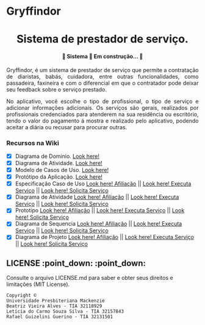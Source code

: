 # Gryffindor
<h1 align="center"> Sistema de prestador de serviço. </h1>

<h4 align="center"> 
	🚧  Sistema 🚀 Em construção...  🚧
</h4>

<p align="justify"> Gryffindor, é um sistema de prestador de serviço que permite a contratação de diaristas, babás, cuidadora, entre outras funcionalidades, como passadeira, faxineira e com o diferencial em que o contratador pode deixar seu feedback sobre o serviço prestado.</p>
<p align="justify"> No aplicativo, você escolhe o tipo de profissional, o tipo de serviço e adicionar informações adicionais. Os serviços são gerais, realizados por profissionais credenciados para atenderem na sua residência ou escritório, tendo o valor do pagamento á mostra e realizado pelo aplicativo, podendo aceitar a diária ou recusar para procurar outras. </p>

### Recursos na Wiki

- [x] Diagrama de Dominio. [Look here!](https://github.com/trizalves/Gryffindor/wiki/Diagrama-de-Dom%C3%ADnio)
- [x] Diagrama de Atividade. [Look here!](https://github.com/trizalves/Gryffindor/wiki/Diagrama-de-Atividade:-Gryffindor)
- [x] Modelo de Casos de Uso. [Look here!](https://github.com/trizalves/Gryffindor/wiki/Diagrama-Caso-de-Uso)
- [x] Protótipo da Aplicação. [Look here!](https://github.com/trizalves/Gryffindor/wiki/Prot%C3%B3tipo---Gryffindor)
- [x] Especificação Caso de Uso [Look here! Afiliação](https://github.com/trizalves/Gryffindor/wiki/Especifica%C3%A7%C3%A3o-Caso-de-Uso:-Afilia%C3%A7%C3%A3o) || [Look here! Executa Serviço](https://github.com/trizalves/Gryffindor/wiki/Especifica%C3%A7%C3%A3o-Caso-de-Uso:-Executa-Servi%C3%A7o) || [Look here! Solicita Serviço](https://github.com/trizalves/Gryffindor/wiki/Especifica%C3%A7%C3%A3o-Caso-de-Uso:-Solicita-Servi%C3%A7o)
- [x] Diagrama de Atividade [Look here! Afiliação](https://github.com/trizalves/Gryffindor/wiki/Especifica%C3%A7%C3%A3o-Caso-de-Uso:-Afilia%C3%A7%C3%A3o) || [Look here! Executa Serviço](https://github.com/trizalves/Gryffindor/wiki/Especifica%C3%A7%C3%A3o-Caso-de-Uso:-Executa-Servi%C3%A7o) || [Look here! Solicita Serviço](https://github.com/trizalves/Gryffindor/wiki/Especifica%C3%A7%C3%A3o-Caso-de-Uso:-Solicita-Servi%C3%A7o)
- [x] Prototipo [Look here! Afiliação](https://github.com/trizalves/Gryffindor/wiki/Especifica%C3%A7%C3%A3o-Caso-de-Uso:-Afilia%C3%A7%C3%A3o) || [Look here! Executa Serviço](https://github.com/trizalves/Gryffindor/wiki/Especifica%C3%A7%C3%A3o-Caso-de-Uso:-Executa-Servi%C3%A7o) || [Look here! Solicita Serviço](https://github.com/trizalves/Gryffindor/wiki/Especifica%C3%A7%C3%A3o-Caso-de-Uso:-Solicita-Servi%C3%A7o)
- [x] Diagrama de Sequencia [Look here! Afiliação](https://github.com/trizalves/Gryffindor/wiki/Especifica%C3%A7%C3%A3o-Caso-de-Uso:-Afilia%C3%A7%C3%A3o) || [Look here! Executa Serviço](https://github.com/trizalves/Gryffindor/wiki/Especifica%C3%A7%C3%A3o-Caso-de-Uso:-Executa-Servi%C3%A7o) || [Look here! Solicita Serviço](https://github.com/trizalves/Gryffindor/wiki/Especifica%C3%A7%C3%A3o-Caso-de-Uso:-Solicita-Servi%C3%A7o)
- [x] Diagrama de Projeto [Look here! Afiliação](https://github.com/trizalves/Gryffindor/wiki/Especifica%C3%A7%C3%A3o-Caso-de-Uso:-Afilia%C3%A7%C3%A3o) || [Look here! Executa Serviço](https://github.com/trizalves/Gryffindor/wiki/Especifica%C3%A7%C3%A3o-Caso-de-Uso:-Executa-Servi%C3%A7o) || [Look here! Solicita Serviço](https://github.com/trizalves/Gryffindor/wiki/Especifica%C3%A7%C3%A3o-Caso-de-Uso:-Solicita-Servi%C3%A7o)

<h2> LICENSE :point_down: :point_down: </h2>
Consulte o arquivo LICENSE.md para saber e obter seus direitos e limitações (MIT License). 




```
Copyright ©
Universidade Presbiteriana Mackenzie
Beatriz Vieira Alves - TIA 32118929
Letícia do Carmo Souza Silva - TIA 32157843
Rafael Guizelini Guerino - TIA 32131501
```
